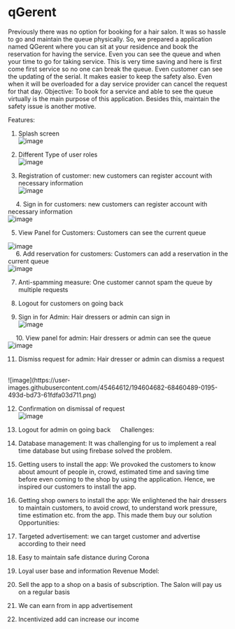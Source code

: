# qGerent
Previously there was no option for booking for a hair salon. It was so hassle to go and maintain the queue physically. So, we prepared a application named QGerent where you can sit at your residence and book the reservation for having the service. Even you can see the queue and when your time to go for taking service. This is very time saving and here is first come first service so no one can break the queue. Even customer can see the updating of the serial. It makes easier to keep the safety also. Even when it will be overloaded for a day service provider can cancel the request for that day.
Objective: 
To book for a service and able to see the queue virtually is the main purpose of this application. Besides this, maintain the safety issue is another motive. 

Features:
1.	Splash screen <br>
 ![image](https://user-images.githubusercontent.com/45464612/194604424-2c3915f2-dfe5-41c2-88a2-2f6ef7216d76.png)



2.	Different Type of user roles <br>
![image](https://user-images.githubusercontent.com/45464612/194604451-c850c29d-3e6c-4b94-88ba-70be808cea20.png)<br>

 
3.	Registration of customer: new customers can register account with necessary information <br>
 ![image](https://user-images.githubusercontent.com/45464612/194604482-806d8e0b-3287-44ac-84cf-98fc1d2822b2.png)<br>

 
4.	Sign in for customers: new customers can register account with necessary information <br>
 ![image](https://user-images.githubusercontent.com/45464612/194604499-5f1435cb-33c3-4d48-8647-e5fea9cace91.png)<br>

5.	View Panel for Customers: Customers can see the current queue <br>

 ![image](https://user-images.githubusercontent.com/45464612/194604583-ab5ebe60-5544-4ffd-a47b-c10b366394aa.png)
<br>
 
6.	Add reservation for customers: Customers can add a reservation in the current queue<br>
 ![image](https://user-images.githubusercontent.com/45464612/194604603-c28ea07e-f151-445f-8616-6f3acf7e2a61.png)<br>

7.	Anti-spamming measure: One customer cannot spam the queue by multiple requests

8.	Logout for customers on going back
9.	Sign in for Admin: Hair dressers or admin can sign in <br>
 ![image](https://user-images.githubusercontent.com/45464612/194604628-262d3a32-0687-4eb2-812a-b60d52d11ec5.png)<br>

 
10.	View panel for admin: Hair dressers or admin can see the queue<br>
 ![image](https://user-images.githubusercontent.com/45464612/194604664-d4ae2bf3-7cb6-4653-9763-9ce91db6fa47.png)<br>

11.	Dismiss request for admin: Hair dresser or admin can dismiss a request 
<br>
 ![image](https://user-images.githubusercontent.com/45464612/194604682-68460489-0195-493d-bd73-61fdfa03d711.png)<br>

12.	Confirmation on dismissal of request <br>
 ![image](https://user-images.githubusercontent.com/45464612/194604704-9b4455c1-0016-457f-8e5b-191cad4ca520.png)<br>

13.	Logout for admin on going back
 
Challenges:
1.	Database management: It was challenging for us to implement a real time database but using firebase solved the problem. 
2.	Getting users to install the app: We provoked the customers to know about amount of people in, crowd, estimated time and saving time before even coming to the shop by using the application. Hence, we inspired our customers to install the app.
3.	Getting shop owners to install the app: We enlightened the hair dressers to maintain customers, to avoid crowd, to understand work pressure, time estimation etc. from the app. This made them buy our solution
Opportunities:

1.	Targeted advertisement: we can target customer and advertise according to their need
2.	Easy to maintain safe distance during Corona
3.	Loyal user base and information
Revenue Model:
1.	Sell the app to a shop on a basis of subscription. The Salon will pay us on a regular basis
2.	We can earn from in app advertisement
3.	Incentivized add can increase our income
